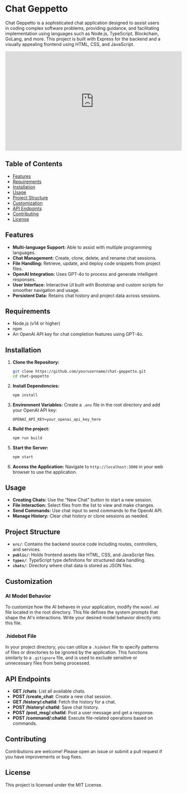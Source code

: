 # Chat Geppetto

Chat Geppetto is a sophisticated chat application designed to assist users in coding complex software problems, providing guidance, and facilitating implementation using languages such as Node.js, TypeScript, Blockchain, GoLang, and more. This project is built with Express for the backend and a visually appealing frontend using HTML, CSS, and JavaScript.

<iframe width="560" height="315" src="https://www.youtube.com/embed/2Fo9ZrUxj94?si=J7lWhW9lsJr5st5K" title="YouTube video player" frameborder="0" allow="accelerometer; autoplay; clipboard-write; encrypted-media; gyroscope; picture-in-picture; web-share" referrerpolicy="strict-origin-when-cross-origin" allowfullscreen></iframe>

## Table of Contents

- [Features](#features)
- [Requirements](#requirements)
- [Installation](#installation)
- [Usage](#usage)
- [Project Structure](#project-structure)
- [Customization](#customization)
- [API Endpoints](#api-endpoints)
- [Contributing](#contributing)
- [License](#license)

## Features

- **Multi-language Support:** Able to assist with multiple programming languages.
- **Chat Management:** Create, clone, delete, and rename chat sessions.
- **File Handling:** Retrieve, update, and deploy code snippets from project files.
- **OpenAI Integration:** Uses GPT-4o to process and generate intelligent responses.
- **User Interface:** Interactive UI built with Bootstrap and custom scripts for smoother navigation and usage.
- **Persistent Data:** Retains chat history and project data across sessions.

## Requirements

- Node.js (v14 or higher)
- npm
- An OpenAI API key for chat completion features using GPT-4o.

## Installation

1. **Clone the Repository:**
   ```bash
   git clone https://github.com/yourusername/chat-geppetto.git
   cd chat-geppetto
   ```

2. **Install Dependencies:**
   ```bash
   npm install
   ```

3. **Environment Variables:**
   Create a `.env` file in the root directory and add your OpenAI API key:
   ```
   OPENAI_API_KEY=your_openai_api_key_here
   ```

4. **Build the project:**
   ```bash
   npm run build
   ```

5. **Start the Server:**
   ```bash
   npm start
   ```

6. **Access the Application:**
   Navigate to `http://localhost:3000` in your web browser to use the application.

## Usage

- **Creating Chats:** Use the "New Chat" button to start a new session.
- **File Interaction:** Select files from the list to view and make changes.
- **Send Commands:** Use chat input to send commands to the OpenAI API.
- **Manage History:** Clear chat history or clone sessions as needed.

## Project Structure

- **`src/`**: Contains the backend source code including routes, controllers, and services.
- **`public/`**: Holds frontend assets like HTML, CSS, and JavaScript files.
- **`types/`**: TypeScript type definitions for structured data handling.
- **`chats/`**: Directory where chat data is stored as JSON files.

## Customization

### AI Model Behavior

To customize how the AI behaves in your application, modify the `model.md` file located in the root directory. This file defines the system prompts that shape the AI's interactions. Write your desired model behavior directly into this file.

### .hidebot File

In your project directory, you can utilize a `.hidebot` file to specify patterns of files or directories to be ignored by the application. This functions similarly to a `.gitignore` file, and is used to exclude sensitive or unnecessary files from being processed.

## API Endpoints

- **GET /chats**: List all available chats.
- **POST /create_chat**: Create a new chat session.
- **GET /history/:chatId**: Fetch the history for a chat.
- **POST /history/:chatId**: Save chat history.
- **POST /post_msg/:chatId**: Post a user message and get a response.
- **POST /command/:chatId**: Execute file-related operations based on commands.

## Contributing

Contributions are welcome! Please open an issue or submit a pull request if you have improvements or bug fixes.

## License

This project is licensed under the MIT License.
